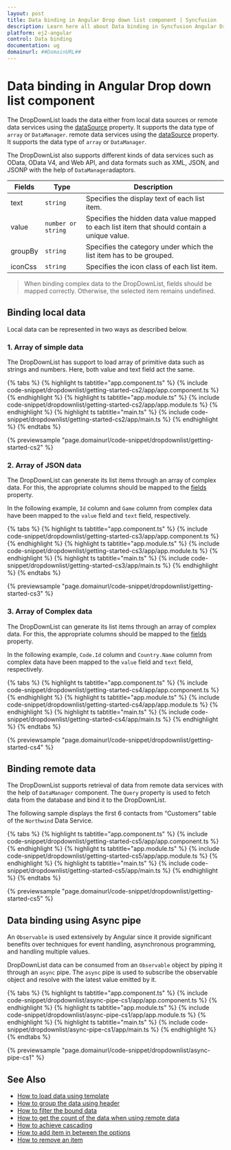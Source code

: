 ```yaml
---
layout: post
title: Data binding in Angular Drop down list component | Syncfusion
description: Learn here all about Data binding in Syncfusion Angular Drop down list component of Syncfusion Essential JS 2 and more.
platform: ej2-angular
control: Data binding 
documentation: ug
domainurl: ##DomainURL##
---
```


# Data binding in Angular Drop down list component

The DropDownList loads the data either from local data sources or remote data services using the [dataSource](https://ej2.syncfusion.com/angular/documentation/api/combo-box/#datasource) property. It supports the data type of `array` or `DataManager`.
remote data services using the [dataSource](https://ej2.syncfusion.com/angular/documentation/api/combo-box/#datasource) property. It supports the data type of `array` or `DataManager`.

The DropDownList also supports different kinds of data services such as OData, OData V4, and Web API, and data formats such as XML, JSON, and JSONP with the help of `DataManager`adaptors.

| Fields | Type | Description |
|------|------|-------------|
| text |  `string` | Specifies the display text of each list item. |
| value |  `number or string` | Specifies the hidden data value mapped to each list item that should contain a unique value. |
| groupBy |  `string` | Specifies the category under which the list item has to be grouped. |
| iconCss |  `string` | Specifies the icon class of each list item. |

> When binding complex data to the DropDownList, fields should be mapped correctly. Otherwise, the selected item remains undefined.

## Binding local data

Local data can be represented in two ways as described below.

### 1. Array of simple data

The DropDownList has support to load array of primitive data such as strings and numbers. Here, both value and text field act the same.

{% tabs %}
{% highlight ts tabtitle="app.component.ts" %}
{% include code-snippet/dropdownlist/getting-started-cs2/app/app.component.ts %}
{% endhighlight %}
{% highlight ts tabtitle="app.module.ts" %}
{% include code-snippet/dropdownlist/getting-started-cs2/app/app.module.ts %}
{% endhighlight %}
{% highlight ts tabtitle="main.ts" %}
{% include code-snippet/dropdownlist/getting-started-cs2/app/main.ts %}
{% endhighlight %}
{% endtabs %}
  
{% previewsample "page.domainurl/code-snippet/dropdownlist/getting-started-cs2" %}

### 2. Array of JSON data

The DropDownList can generate its list items through an array of complex data. For this,
the appropriate columns should be mapped to the [fields](https://ej2.syncfusion.com/angular/documentation/api/drop-down-list/#fields)
property.

In the following example, `Id` column and `Game` column from complex data have been mapped to the `value` field and `text` field, respectively.

{% tabs %}
{% highlight ts tabtitle="app.component.ts" %}
{% include code-snippet/dropdownlist/getting-started-cs3/app/app.component.ts %}
{% endhighlight %}
{% highlight ts tabtitle="app.module.ts" %}
{% include code-snippet/dropdownlist/getting-started-cs3/app/app.module.ts %}
{% endhighlight %}
{% highlight ts tabtitle="main.ts" %}
{% include code-snippet/dropdownlist/getting-started-cs3/app/main.ts %}
{% endhighlight %}
{% endtabs %}
  
{% previewsample "page.domainurl/code-snippet/dropdownlist/getting-started-cs3" %}

### 3. Array of Complex data

The DropDownList can generate its list items through an array of complex data. For this,
the appropriate columns should be mapped to the [fields](https://ej2.syncfusion.com/angular/documentation/api/drop-down-list/#fields) property.

In the following example, `Code.Id` column and `Country.Name` column from complex data have been mapped to the `value` field and `text` field, respectively.

{% tabs %}
{% highlight ts tabtitle="app.component.ts" %}
{% include code-snippet/dropdownlist/getting-started-cs4/app/app.component.ts %}
{% endhighlight %}
{% highlight ts tabtitle="app.module.ts" %}
{% include code-snippet/dropdownlist/getting-started-cs4/app/app.module.ts %}
{% endhighlight %}
{% highlight ts tabtitle="main.ts" %}
{% include code-snippet/dropdownlist/getting-started-cs4/app/main.ts %}
{% endhighlight %}
{% endtabs %}
  
{% previewsample "page.domainurl/code-snippet/dropdownlist/getting-started-cs4" %}

## Binding remote data

The DropDownList supports retrieval of data from remote data services with the help
of `DataManager` component. The `Query` property is used to fetch data from the database and bind it to the DropDownList.

The following sample displays the first 6 contacts from “Customers” table of the `Northwind` Data Service.

{% tabs %}
{% highlight ts tabtitle="app.component.ts" %}
{% include code-snippet/dropdownlist/getting-started-cs5/app/app.component.ts %}
{% endhighlight %}
{% highlight ts tabtitle="app.module.ts" %}
{% include code-snippet/dropdownlist/getting-started-cs5/app/app.module.ts %}
{% endhighlight %}
{% highlight ts tabtitle="main.ts" %}
{% include code-snippet/dropdownlist/getting-started-cs5/app/main.ts %}
{% endhighlight %}
{% endtabs %}
  
{% previewsample "page.domainurl/code-snippet/dropdownlist/getting-started-cs5" %}

## Data binding using Async pipe

An `Observable` is used extensively by Angular since it provide significant benefits over techniques for event handling, asynchronous programming, and handling multiple values.

DropDownList data can be consumed from an `Observable` object by piping it through an `async` pipe. The `async` pipe is used to subscribe the observable object and resolve with the latest value emitted by it.

{% tabs %}
{% highlight ts tabtitle="app.component.ts" %}
{% include code-snippet/dropdownlist/async-pipe-cs1/app/app.component.ts %}
{% endhighlight %}
{% highlight ts tabtitle="app.module.ts" %}
{% include code-snippet/dropdownlist/async-pipe-cs1/app/app.module.ts %}
{% endhighlight %}
{% highlight ts tabtitle="main.ts" %}
{% include code-snippet/dropdownlist/async-pipe-cs1/app/main.ts %}
{% endhighlight %}
{% endtabs %}
  
{% previewsample "page.domainurl/code-snippet/dropdownlist/async-pipe-cs1" %}

## See Also

* [How to load data using template](./templates#item-template)
* [How to group the data using header](./grouping/)
* [How to filter the bound data](./filtering/)
* [How to get the count of the data when using remote data](./how-to/remote-data-bind/)
* [How to achieve cascading](./how-to/cascading/)
* [How to add item in between the options](./how-to/add-item/)
* [How to remove an item](./how-to/remove-item/)